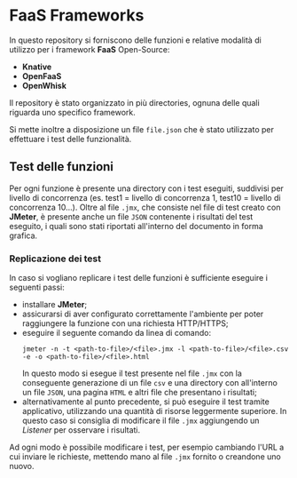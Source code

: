 # **FaaS Frameworks**

In questo repository si forniscono delle funzioni e relative modalità di utilizzo per i framework **FaaS** Open-Source:
- **Knative**
- **OpenFaaS**
- **OpenWhisk**

Il repository è stato organizzato in più directories, ognuna delle quali riguarda uno specifico framework.

Si mette inoltre a disposizione un file `file.json` che è stato utilizzato per effettuare i test delle funzionalità.

## Test delle funzioni

Per ogni funzione è presente una directory con i test eseguiti, suddivisi per livello di concorrenza (es. test1 = livello di concorrenza 1, test10 = livello di concorrenza 10...). Oltre al file `.jmx`, che consiste nel file di test creato con **JMeter**, è presente anche un file `JSON` contenente i risultati del test eseguito, i quali sono stati riportati all'interno del documento in forma grafica.

### Replicazione dei test

In caso si vogliano replicare i test delle funzioni è sufficiente eseguire i seguenti passi:

- installare **JMeter**;
- assicurarsi di aver configurato correttamente l'ambiente per poter raggiungere la funzione con una richiesta HTTP/HTTPS;
- eseguire il seguente comando da linea di comando:
    ```
    jmeter -n -t <path-to-file>/<file>.jmx -l <path-to-file>/<file>.csv -e -o <path-to-file>/<file>.html
    ```
    In questo modo si esegue il test presente nel file `.jmx` con la conseguente generazione di un file `csv` e una directory con all'interno un file `JSON`, una pagina `HTML` e altri file che presentano i risultati;
- alternativamente al punto precedente, si può eseguire il test tramite applicativo, utilizzando una quantità di risorse leggermente superiore. In questo caso si consiglia di modificare il file `.jmx` aggiungendo un *Listener* per osservare i risultati.

Ad ogni modo è possibile modificare i test, per esempio cambiando l'URL a cui inviare le richieste, mettendo mano al file `.jmx` fornito o creandone uno nuovo.
